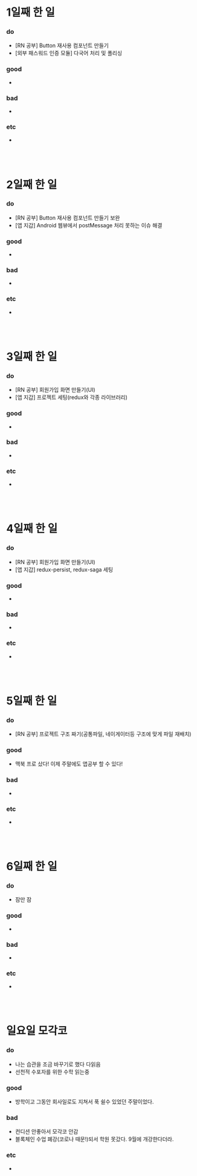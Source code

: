 # 1일째 한 일 
### do
- [RN 공부] Button 재사용 컴포넌트 만들기
- [외부 패스워드 인증 모듈] 다국어 처리 및 폴리싱

### good
- 

### bad
- 

### etc
- 

<br /><br />

# 2일째 한 일 
### do
- [RN 공부] Button 재사용 컴포넌트 만들기 보완
- [앱 지갑] Android 웹뷰에서 postMessage 처리 못하는 이슈 해결

### good
-

### bad
-

### etc
-

<br /><br />

# 3일째 한 일 
### do
- [RN 공부] 회원가입 화면 만들기(UI)
- [앱 지갑] 프로젝트 세팅(redux와 각종 라이브러리)
### good
-

### bad
-

### etc
-

<br /><br />

# 4일째 한 일 
### do
- [RN 공부] 회원가입 화면 만들기(UI)
- [앱 지갑] redux-persist, redux-saga 세팅

### good
-

### bad
-

### etc
- 

<br /><br />

# 5일째 한 일 
### do
- [RN 공부] 프로젝트 구조 짜기(공통파일, 네이게이터등 구조에 맞게 파일 재배치)

### good
- 맥북 프로 샀다! 이제 주말에도 앱공부 할 수 있다!

### bad
-

### etc
- 

<br /><br />

# 6일째 한 일 
### do
- 잠만 잠

### good
-
 
### bad
-

### etc
-

<br /><br />

# 일요일 모각코
### do
- 나는 습관을 조금 바꾸기로 했다 다읽음
- 선천적 수포자를 위한 수학 읽는중

### good
- 방학이고 그동안 회사일로도 지쳐서 푹 쉴수 있었던 주말이었다.

### bad
- 컨디션 안좋아서 모각코 안감
- 블록체인 수업 폐강(코로나 때문!)되서 학원 못갔다. 9월에 개강한다더라.

### etc
-

<br /><br />
